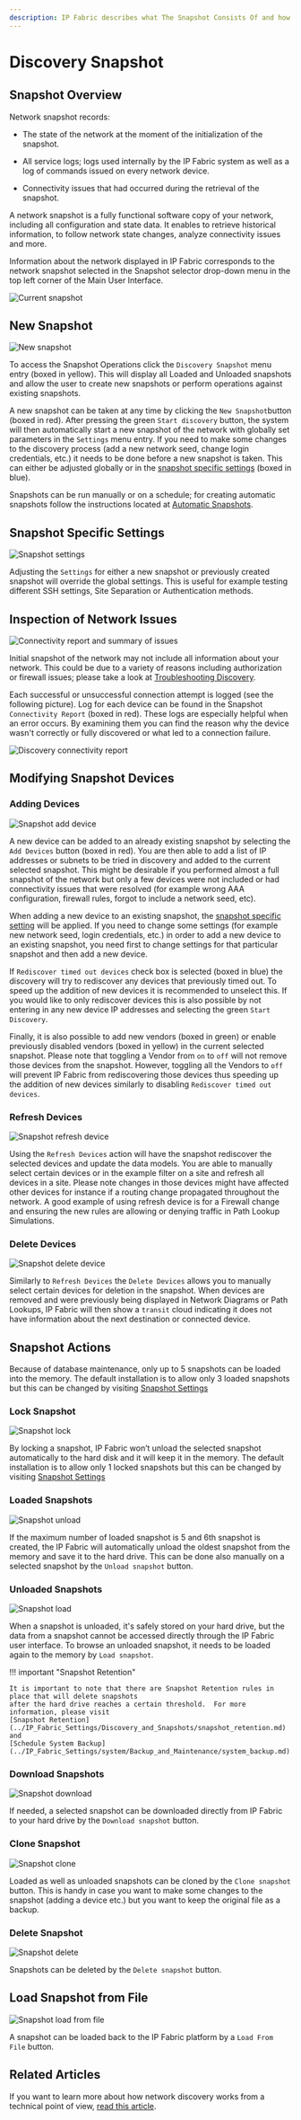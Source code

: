 ```yaml
---
description: IP Fabric describes what The Snapshot Consists Of and how you can operate it.
---
```


# Discovery Snapshot

## Snapshot Overview

Network snapshot records:

- The state of the network at the moment of the initialization of the snapshot.

- All service logs; logs used internally by the IP Fabric system as well as a log of commands issued on every network device.

- Connectivity issues that had occurred during the retrieval of the snapshot.

A network snapshot is a fully functional software copy of your network, including all configuration and state data. It enables to retrieve historical information, to follow network state changes, analyze connectivity issues and more.

Information about the network displayed in IP Fabric corresponds to the network snapshot selected in the Snapshot selector drop-down menu in the top left corner of the Main User Interface.

![Current snapshot](snapshots/current_snapshot.png)

## New Snapshot

![New snapshot](snapshots/new_snapshot.png)

To access the Snapshot Operations click the `Discovery Snapshot` menu entry (boxed in yellow). This will display all Loaded and Unloaded snapshots and allow the user to create new snapshots or perform operations against existing
snapshots.

A new snapshot can be taken at any time by clicking the `New Snapshot`button (boxed in red). After pressing the green `Start discovery` button, the system will then automatically start a new snapshot of the network with globally set
parameters in the `Settings` menu entry. If you need to make some changes to the discovery process (add a new network seed, change login credentials, etc.) it needs to be done before a new snapshot is taken. This can either be adjusted
globally or in the [snapshot specific settings](#snapshot-specific-settings) (boxed in blue).

Snapshots can be run manually or on a schedule; for creating automatic snapshots follow the instructions located at [Automatic Snapshots](../IP_Fabric_Settings/Discovery_and_Snapshots/snapshot_retention.md).

## Snapshot Specific Settings

![Snapshot settings](snapshots/snapshot_settings.png)

Adjusting the `Settings` for either a new snapshot or previously created snapshot will override the global settings.
This is useful for example testing different SSH settings, Site Separation or Authentication methods.

## Inspection of Network Issues

![Connectivity report and summary of issues](snapshots/connectivity_report.png)

Initial snapshot of the network may not include all information about your network. This could be due to a variety of
reasons including authorization or firewall issues; please take a look at
[Troubleshooting Discovery](../Getting_Started/Overview/How_Discovery_Works/troubleshooting_discovery.md).

Each successful or unsuccessful connection attempt is logged (see the following picture). Log for each device can be found in the Snapshot `Connectivity Report` (boxed in red). These logs are especially helpful when an error occurs. By
examining them you can find the reason why the device wasn't correctly or fully discovered or what led to a connection failure.

![Discovery connectivity report](snapshots/discovery_connectivity_report.png)

## Modifying Snapshot Devices

### Adding Devices

![Snapshot add device](snapshots/snapshot_add_device.png)

A new device can be added to an already existing snapshot by selecting the `Add Devices` button (boxed in red). You are then able to add a list of IP addresses or subnets to be tried in discovery and added to the current selected snapshot.
This might be desirable if you performed almost a full snapshot of the network but only a few devices were not included or had connectivity issues that were resolved (for example wrong AAA configuration, firewall rules, forgot to include a
network seed, etc).

When adding a new device to an existing snapshot, the [snapshot specific setting](#snapshot-specific-setting)
will be applied. If you need to change some settings (for example new network seed, login credentials, etc.) in order to add a new device to an existing snapshot, you need first to change settings for that particular snapshot and
then add a new device.

If `Rediscover timed out devices` check box is selected (boxed in blue) the discovery will try to rediscover any devices that previously timed out. To speed up the addition of new devices it is recommended to unselect this. If you would like
to only rediscover devices this is also possible by not entering in any new device IP addresses and selecting the green `Start Discovery`.

Finally, it is also possible to add new vendors (boxed in green) or enable previously disabled vendors (boxed in yellow) in the current selected snapshot. Please note that toggling a Vendor from `on` to `off` will not remove those devices
from the snapshot. However, toggling all the Vendors to `off` will prevent IP Fabric from rediscovering those devices thus speeding up the addition of new devices similarly to disabling `Rediscover timed out devices`.

### Refresh Devices

![Snapshot refresh device](snapshots/snapshot_refresh_device.png)

Using the `Refresh Devices` action will have the snapshot rediscover the selected devices and update the data models. You are able to manually select certain devices or in the example filter on a site and refresh all devices in a site.
Please note changes in those devices might have affected other devices for instance if a routing change propagated throughout the network. A good example of using refresh device is for a Firewall change and ensuring the new rules are
allowing or denying traffic in Path Lookup Simulations.

### Delete Devices

![Snapshot delete device](snapshots/snapshot_delete_device.png)

Similarly to `Refresh Devices` the `Delete Devices` allows you to manually select certain devices for deletion in the snapshot. When devices are removed and were previously being displayed in Network Diagrams or Path Lookups, IP Fabric
will then show a `transit` cloud indicating it does not have information about the next destination or connected device.

## Snapshot Actions

Because of database maintenance, only up to 5 snapshots can be loaded into the memory. The default installation is to allow only 3 loaded snapshots but this can be changed by visiting [Snapshot Settings](../IP_Fabric_Settings/Discovery_and_Snapshots/snapshot_retention.md)

### Lock Snapshot

![Snapshot lock](snapshots/snapshot_lock.png)

By locking a snapshot, IP Fabric won’t unload the selected snapshot automatically to the hard disk and it will keep it in the memory. The default installation is to allow only 1 locked snapshots but this can be changed by visiting [Snapshot Settings](../IP_Fabric_Settings/Discovery_and_Snapshots/snapshot_retention.md)

### Loaded Snapshots

![Snapshot unload](snapshots/snapshot_unload.png)

If the maximum number of loaded snapshot is 5 and 6th snapshot is created, the IP Fabric will automatically unload the oldest snapshot from the memory and save it to the hard drive. This can be done also manually on a selected snapshot by
the `Unload snapshot` button.

### Unloaded Snapshots

![Snapshot load](snapshots/snapshot_load.png)

When a snapshot is unloaded, it's safely stored on your hard drive, but the data from a snapshot cannot be accessed directly through the IP Fabric user interface. To browse an unloaded snapshot, it needs to be loaded again to the memory
by `Load snapshot`.

!!! important "Snapshot Retention"

    It is important to note that there are Snapshot Retention rules in place that will delete snapshots
    after the hard drive reaches a certain threshold.  For more information, please visit
    [Snapshot Retention](../IP_Fabric_Settings/Discovery_and_Snapshots/snapshot_retention.md) and 
    [Schedule System Backup](../IP_Fabric_Settings/system/Backup_and_Maintenance/system_backup.md).

### Download Snapshots

![Snapshot download](snapshots/snapshot_download.png)

If needed, a selected snapshot can be downloaded directly from IP Fabric to your hard drive by the `Download snapshot` button.

### Clone Snapshot

![Snapshot clone](snapshots/snapshot_clone.png)

Loaded as well as unloaded snapshots can be cloned by the `Clone snapshot` button. This is handy in case you want to make some changes to the snapshot (adding a device etc.) but you want to keep the original file as a backup.

### Delete Snapshot

![Snapshot delete](snapshots/snapshot_delete.png)

Snapshots can be deleted by the `Delete snapshot` button.

## Load Snapshot from File

![Snapshot load from file](snapshots/snapshot_load_from_file.png)

A snapshot can be loaded back to the IP Fabric platform by a `Load From File` button.

## Related Articles

If you want to learn more about how network discovery works from a technical point of view, [read this article](../Getting_Started/Overview/How_Discovery_Works/CLI_discovery.md).
